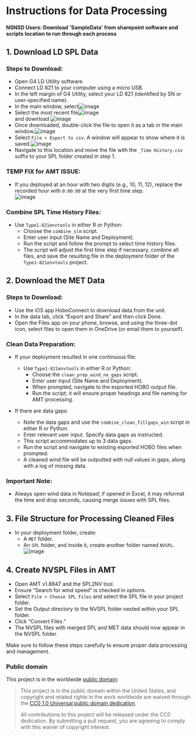# Instructions for Data Processing
#### NSNSD Users: Download 'SampleData' from sharepoint software and scripts location to run through each process
## 1. Download LD SPL Data

### Steps to Download:
- Open G4 LD Utility software.<br>
- Connect LD 821 to your computer using a micro USB.<br>
- In the left margin of G4 Utility, select your LD 821 (identified by SN or user-specified name).<br>
- In the main window, select![image](https://github.com/user-attachments/assets/69d4c100-6ade-41fc-8374-c7a982e03ac1) <br>
- Select  the most recent file![image](https://github.com/user-attachments/assets/122995bd-b741-4ebf-9528-68912d440fb4) <br>
 and download ![image](https://github.com/user-attachments/assets/3ad9c0a5-7347-4070-a8cc-f8db4508f421) <br>
- Once downloaded, double-click the file to open it as a tab in the main window.![image](https://github.com/user-attachments/assets/86c6be4d-e0f0-4abe-a53e-62415b9b67b7) <br>
- Select `File > Export to csv`. A window will appear to show where it is saved.![image](https://github.com/user-attachments/assets/9bd4753f-ff86-45ba-b10f-a14ae58b5467) <br>
- Navigate to this location and move the file with the `_Time History.csv` suffix to your SPL folder created in step 1.<br>

### TEMP FIX for AMT ISSUE:
- If you deployed at an hour with two digits (e.g., 10, 11, 12), replace the recorded hour with `0:00:00` at the very first time step.<br>
![image](https://github.com/user-attachments/assets/78a2febf-2687-48d3-b1ec-14f9e69811f0)<br>


### Combine SPL Time History Files:
- Use `Type1-821envtools` in either R or Python:<br>
  - Choose the `combine_slm` script.<br>
  - Enter user input (Site Name and Deployment).<br>
  - Run the script and follow the prompt to select time history files.<br>
  - The script will adjust the first time step if necessary, combine all files, and save the resulting file in the deployment folder of the `Type1-821envtools` project.<br>

## 2. Download the MET Data

### Steps to Download:
- Use the iOS app HoboConnect to download data from the unit.<br>
- In the data tab, click “Export and Share” and then click Done.<br>
- Open the Files app on your phone, browse, and using the three-dot icon, select files to open them in OneDrive (or email them to yourself).<br>

### Clean Data Preparation:
- If your deployment resulted in one continuous file:<br>
  - Use `Type1-821envtools` in either R or Python:<br>
    - Choose the `clean_prep_wind_no_gaps` script.<br>
    - Enter user input (Site Name and Deployment).<br>
    - When prompted, navigate to the exported HOBO output file.<br>
    - Run the script; it will ensure proper headings and file naming for AMT processing.<br>

- If there are data gaps:<br>
  - Note the data gaps and use the `combine_clean_fillgaps_win` script in either R or Python.<br>
  - Enter relevant user input. Specify data gaps as instructed.<br>
  - This script accommodates up to 3 data gaps.<br>
  - Run the script and navigate to existing exported HOBO files when prompted.<br>
  - A cleaned wind file will be outputted with null values in gaps, along with a log of missing data.<br>

### Important Note:
- Always open wind data in Notepad; if opened in Excel, it may reformat the time and drop seconds, causing merge issues with SPL files.<br>

## 3. File Structure for Processing Cleaned Files

- In your deployment folder, create:<br>
  - A `MET` folder.<br>
  - An `SPL` folder, and inside it, create another folder named `NVSPL`. <br>
  ![image](https://github.com/user-attachments/assets/d65f7c13-ceb8-4c85-80f4-a7909361f08a) <br>


## 4. Create NVSPL Files in AMT

- Open AMT v1.8847 and the SPL2NV tool.<br>
- Ensure “Search for wind speed” is checked in options.<br>
- Select `File > Choose SPL Files` and select the SPL file in your project folder.<br>
- Set the Output directory to the NVSPL folder nested within your SPL folder.<br>
- Click “Convert Files.”<br>
- The NVSPL files with merged SPL and MET data should now appear in the NVSPL folder.<br>

Make sure to follow these steps carefully to ensure proper data processing and management.<br>

### Public domain

This project is in the worldwide [public domain](LICENSE.md):

> This project is in the public domain within the United States,
> and copyright and related rights in the work worldwide are waived through the
> [CC0 1.0 Universal public domain dedication](https://creativecommons.org/publicdomain/zero/1.0/).
>
> All contributions to this project will be released under the CC0 dedication.
> By submitting a pull request, you are agreeing to comply with this waiver of copyright interest.
